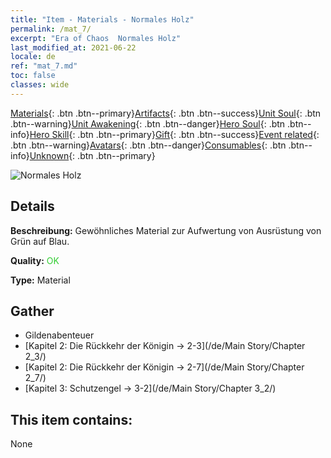 ```yaml
---
title: "Item - Materials - Normales Holz"
permalink: /mat_7/
excerpt: "Era of Chaos  Normales Holz"
last_modified_at: 2021-06-22
locale: de
ref: "mat_7.md"
toc: false
classes: wide
---
```

 [Materials](/ItemsDE/){: .btn .btn--primary}[Artifacts](/ItemsDE/Artifacts/){: .btn .btn--success}[Unit Soul](/ItemsDE/UnitSoul/){: .btn .btn--warning}[Unit Awakening](/ItemsDE/UnitAwakening/){: .btn .btn--danger}[Hero Soul](/ItemsDE/HeroSoul/){: .btn .btn--info}[Hero Skill](/ItemsDE/HeroSkill/){: .btn .btn--primary}[Gift](/ItemsDE/Gift/){: .btn .btn--success}[Event related](/ItemsDE/Events/){: .btn .btn--warning}[Avatars](/ItemsDE/Avatars/){: .btn .btn--danger}[Consumables](/ItemsDE/Consumables/){: .btn .btn--info}[Unknown](/ItemsDE/Unknown/){: .btn .btn--primary}

 ![Normales Holz](/images/t/i_cailiao_mucai1.png)

## Details
 **Beschreibung:** Gewöhnliches Material zur Aufwertung von Ausrüstung von Grün auf Blau.

 **Quality:** <span style="color: #32CD32">OK</span>

 **Type:** Material

## Gather

*    Gildenabenteuer 
*    [Kapitel 2: Die Rückkehr der Königin -> 2-3](/de/Main Story/Chapter 2_3/) 
*    [Kapitel 2: Die Rückkehr der Königin -> 2-7](/de/Main Story/Chapter 2_7/) 
*    [Kapitel 3: Schutzengel -> 3-2](/de/Main Story/Chapter 3_2/) 

## This item contains:

  None

